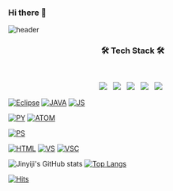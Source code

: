 ### Hi there 👋

<!--
**Jinyiji/Jinyiji** is a ✨ _special_ ✨ repository because its `README.md` (this file) appears on your GitHub profile.

Here are some ideas to get you started:

- 🔭 I’m currently working on ...
- 🌱 I’m currently learning ...
- 👯 I’m looking to collaborate on ...
- 🤔 I’m looking for help with ...
- 💬 Ask me about ...
- 📫 How to reach me: ...
- 😄 Pronouns: ...
- ⚡ Fun fact: ...
-->

![header](https://capsule-render.vercel.app/api?type=wave&color=auto&height=300&section=header&text=Jin%20yiji&fontSize=90)

<h3 align="center"><b>🛠 Tech Stack 🛠</b></h3>
</br>
<p align="center">
<img src="https://img.shields.io/badge/HTML5-E34F26?style=flat-square&logo=HTML5&logoColor=white"/></a> &nbsp
<img src="https://img.shields.io/badge/CSS3-1572B6?style=flat-square&logo=CSS3&logoColor=white"/></a> &nbsp
<img src="https://img.shields.io/badge/JavaScript-F7DF1E?style=flat-square&logo=JavaScript&logoColor=white"/></a> &nbsp
<img src="https://img.shields.io/badge/Node.js-339933?style=flat-square&logo=Node.js&logoColor=white"/></a> &nbsp
<!-- <img src="https://img.shields.io/badge/Android-3DDC84?style=flat-square&logo=Android&logoColor=white"/></a> &nbsp -->
<img src="https://img.shields.io/badge/MySQL-4479A1?style=flat-square&logo=MySQL&logoColor=white"/></a> &nbsp 

 
[![Eclipse](https://img.shields.io/badge/EclipseIDE-2C2255?style=flat-square&logo=eclipse&logoColor=white)](https://www.eclipse.org/ide/)
[![JAVA](https://img.shields.io/badge/Java-007396?style=flat-square&logo=java&logoColor=withe)](https://www.oracle.com/legal/logos.html)
[![JS](https://img.shields.io/badge/JavaScript-F7DF1E?style=flat-square&logo=JavaScript&logoColor=black)](https://spdx.org/licenses/MIT) 


[![PY](https://img.shields.io/badge/PyCharm-000000?style=flat-square&logo=pycharm&logoColor=white)](https://www.python.org/)
[![ATOM](https://img.shields.io/badge/Atom-66595C?style=flat-square&logo=atom&logoColor=white)](https://atom.io/)



[![PS](https://img.shields.io/badge/AdobePhotoshop-31A8FF?style=flat-square&logo=adobephotoshop&logoColor=white)](https://www.adobe.com/kr/products/photoshop.html)



[![HTML](https://img.shields.io/badge/HTML5-E34F26?style=flat-square&logo=html5&logoColor=white)](https://developer.mozilla.org/ko/docs/Learn/HTML)
[![VS](https://img.shields.io/badge/VisualStudio-5C2D91?style=flat-badge&logo=visualstudio&logoColor=white)](https://visualstudio.microsoft.com/ko/)
[![VSC](https://img.shields.io/badge/VisualStudioCode-007ACC?style=flat-square&logo=visualstudiocode&logoColor=white)](https://visualstudio.microsoft.com/ko/)


<!--	
  [![Youtube Badge](https://img.shields.io/badge/Youtube-ff0000?style=flat-square&logo=youtube&link=https://www.youtube.com/c/kyleschool)](https://www.youtube.com/c/kyleschool)
	
  [![Facebook Badge](https://img.shields.io/badge/facebook-1877f2?style=flat-square&logo=facebook&logoColor=white&link=https://www.facebook.com/zzsza)](https://www.facebook.com/zzsza)
	
-->








![Jinyiji's GitHub stats](https://github-readme-stats.vercel.app/api?username=Jinyiji&show_icons=true&theme=radical)
[![Top Langs](https://github-readme-stats.vercel.app/api/top-langs/?username=Jinyiji&langs_count=8)](https://github.com/Jinyiji/github-readme-stats)


<!-- [![Top Langs](https://github-readme-stats.vercel.app/api/top-langs/?username=Jinyiji&layout=compact)](https://github.com/Jinyiji/github-readme-stats) -->



[![Hits](https://hits.seeyoufarm.com/api/count/incr/badge.svg?url=https%3A%2F%2Fgithub.com%2Fgjbae1212%2Fhit-counter&count_bg=%23FF5B91&title_bg=%239800BC&icon=&icon_color=%23E7E7E7&title=hits&edge_flat=false)](https://hits.seeyoufarm.com)
